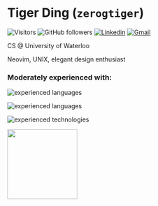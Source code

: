 # Tiger Ding (`zerogtiger`)

![Visitors](https://api.visitorbadge.io/api/visitors?path=zerogtiger&countColor=%23ff8a65&style=flat) ![GitHub followers](https://img.shields.io/github/followers/zerogtiger?label=Follow&style=social)  [![Linkedin](https://img.shields.io/badge/-Tiger_Ding-blue?style=flat-square&logo=Linkedin&logoColor=white&link=https://www.linkedin.com/in/tiger-ding-16880a247/)](https://www.linkedin.com/in/tiger-ding-16880a247/)  [![Gmail](https://img.shields.io/badge/Gmail-zerogtiger%40gmail.com-red?logo=gmail
)](mailto:zerogtiger@gmail.com)


CS @ University of Waterloo

Neovim, UNIX, elegant design enthusiast

### Moderately experienced with:

![experienced languages](https://skillicons.dev/icons?i=c,cpp,py,java,lua,rust,postgresql,supabase&theme=dark)

![experienced languages](https://skillicons.dev/icons?i=js,ts,html,css,nodejs,react,next,tailwind,prisma&theme=dark)

![experienced technologies](https://skillicons.dev/icons?i=linux,raspberrypi,vim,neovim,blender,md,latex&theme=light)


  <img src="https://github-readme-streak-stats.herokuapp.com/?user=zerogtiger&theme=graywhite&include_all_commits=true&count_private=true" height="160"><br>

